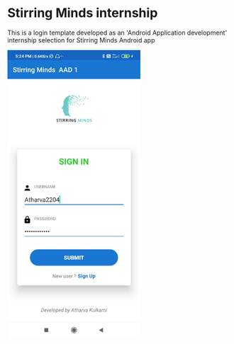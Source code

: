 # Stirring Minds internship

This is a login template developed as an 'Android Application development' internship selection for Stirring Minds Android app

<img src = "Stirring_Minds.jpg" width="300">
